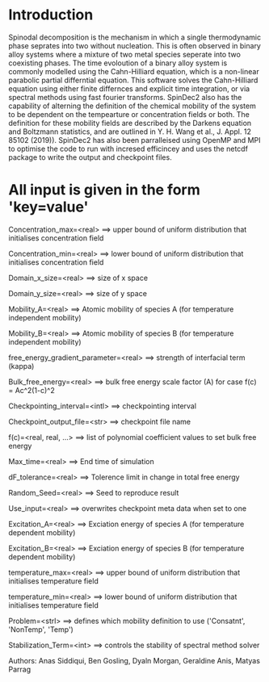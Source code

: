 # Introduction

Spinodal decomposition is the mechanism in which a single thermodynamic phase seprates into two without nucleation. This is often observed in binary alloy systems where a mixture of two metal species seperate into two coexisting phases. The time evoloution of a binary alloy system is commonly modelled using the Cahn-Hilliard equation, which is a non-linear parabolic partial differntial equation. This software solves the Cahn-Hilliard equation using either finite differnces and explicit time integration, or via spectral methods using fast fourier transforms. SpinDec2 also has the capability of alterning the definition of the chemical mobility of the system to be dependent on the tempearture or concentration fields or both. The definition for these mobility fields are described by the Darkens equation and Boltzmann statistics, and are outlined in Y. H. Wang et al., J. Appl. 12 85102 (2019)). SpinDec2 has also been parralleised using OpenMP and MPI to optimise the code to run with incresed efficincey and uses the netcdf package to write the output and checkpoint files.


# All input is given in the form 'key=value'
        
Concentration_max=&lt;real&gt;  ==&gt; upper bound of uniform distribution that initialises concentration field

Concentration_min=&lt;real&gt;  ==&gt; lower bound of uniform distribution that initialises concentration field

Domain_x_size=&lt;real&gt;  ==&gt; size of x space

Domain_y_size=&lt;real&gt;  ==&gt; size of y space

Mobility_A=&lt;real&gt;  ==&gt; Atomic mobility of species A (for temperature independent mobility)

Mobility_B=&lt;real&gt;  ==&gt; Atomic mobility of species B (for temperature independent mobility)

free_energy_gradient_parameter=&lt;real&gt;  ==&gt; strength of interfacial term (kappa)

Bulk_free_energy=&lt;real&gt;  ==&gt;  bulk free energy scale factor (A) for case f(c) = Ac^2(1-c)^2

Checkpointing_interval=&lt;intl&gt;  ==&gt; checkpointing interval

Checkpoint_output_file=&lt;str&gt;  ==&gt; checkpoint file name

f(c)=&lt;real, real, ...&gt;  ==&gt; list of polynomial coefficient values to set bulk free energy

Max_time=&lt;real&gt; ==&gt; End time of simulation

dF_tolerance=&lt;real&gt; ==&gt; Tolerence limit in change in total free energy

Random_Seed=&lt;real&gt; ==&gt; Seed to reproduce result

Use_input=&lt;real&gt; ==&gt;  overwrites checkpoint meta data when set to one

Excitation_A=&lt;real&gt; ==&gt;  Exciation energy of species A (for temperature dependent mobility)

Excitation_B=&lt;real&gt; ==&gt;  Exciation energy of species B (for temperature dependent mobility)

temperature_max=&lt;real&gt;  ==&gt; upper bound of uniform distribution that initialises temperature field

temperature_min=&lt;real&gt;  ==&gt; lower bound of uniform distribution that initialises temperature field

Problem=&lt;strl&gt;  ==&gt; defines which mobility definition to use ('Consatnt', 'NonTemp', 'Temp')

Stabilization_Term=&lt;int&gt;  ==&gt; controls the stability of spectral method solver


Authors: Anas Siddiqui, Ben Gosling, Dyaln Morgan, Geraldine Anis, Matyas Parrag
